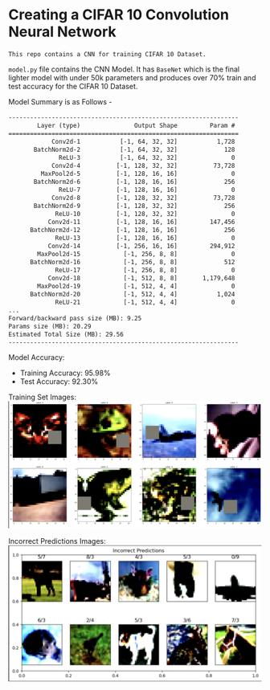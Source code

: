 # Creating a CIFAR 10 Convolution Neural Network

    This repo contains a CNN for training CIFAR 10 Dataset.

`model.py` file contains the CNN Model. It has `BaseNet` which is the final lighter model with under 50k parameters and produces over 70% train and test accuracy for the CIFAR 10 Dataset.

Model Summary is as Follows -

```
----------------------------------------------------------------
        Layer (type)               Output Shape         Param #
================================================================
            Conv2d-1           [-1, 64, 32, 32]           1,728
       BatchNorm2d-2           [-1, 64, 32, 32]             128
              ReLU-3           [-1, 64, 32, 32]               0
            Conv2d-4          [-1, 128, 32, 32]          73,728
         MaxPool2d-5          [-1, 128, 16, 16]               0
       BatchNorm2d-6          [-1, 128, 16, 16]             256
              ReLU-7          [-1, 128, 16, 16]               0
            Conv2d-8          [-1, 128, 32, 32]          73,728
       BatchNorm2d-9          [-1, 128, 32, 32]             256
             ReLU-10          [-1, 128, 32, 32]               0
           Conv2d-11          [-1, 128, 16, 16]         147,456
      BatchNorm2d-12          [-1, 128, 16, 16]             256
             ReLU-13          [-1, 128, 16, 16]               0
           Conv2d-14          [-1, 256, 16, 16]         294,912
        MaxPool2d-15            [-1, 256, 8, 8]               0
      BatchNorm2d-16            [-1, 256, 8, 8]             512
             ReLU-17            [-1, 256, 8, 8]               0
           Conv2d-18            [-1, 512, 8, 8]       1,179,648
        MaxPool2d-19            [-1, 512, 4, 4]               0
      BatchNorm2d-20            [-1, 512, 4, 4]           1,024
             ReLU-21            [-1, 512, 4, 4]               0
...
Forward/backward pass size (MB): 9.25
Params size (MB): 20.29
Estimated Total Size (MB): 29.56
----------------------------------------------------------------
```

Model Accuracy:
- Training Accuracy: 95.98%
- Test Accuracy: 92.30%

Training Set Images:
![Training Images](<CleanShot 2023-07-14 at 15.58.05@2x.png>)

Incorrect Predictions Images:
![Incorrect Predictions](<CleanShot 2023-07-14 at 15.57.14@2x.png>)
